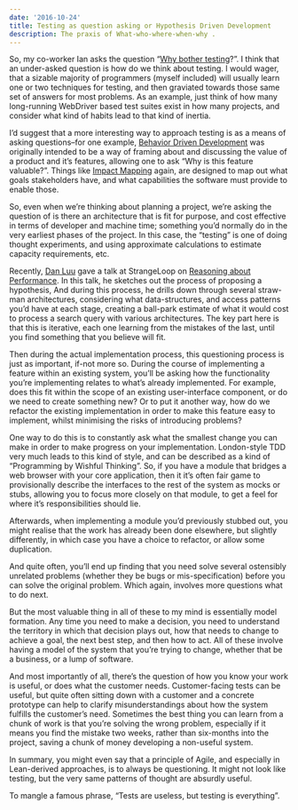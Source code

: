 ```yaml
---
date: '2016-10-24'
title: Testing as question asking or Hypothesis Driven Development
description: The praxis of What-who-where-when-why .
---
```

So, my co-worker Ian asks the question “[Why bother testing](http://www.lshift.net/blog/2016/09/14/why-bother-testing/)?”. I think that an under-asked question is how do we think about testing. <!--more--> I would wager, that a sizable majority of programmers (myself included) will usually learn one or two techniques for testing, and then graviated towards those same set of answers for most problems. As an example, just think of how many long-running WebDriver based test suites exist in how many projects, and consider what kind of habits lead to that kind of inertia.

I’d suggest that a more interesting way to approach testing is as a means of asking questions–for one example, [Behavior Driven Development](https://lizkeogh.com/2007/04/16/why-behaviour-driven-development-is-not-an-evolution-of-test-driven-development/) was originally intended to be a way of framing about and discussing the value of a product and it’s features, allowing one to ask “Why is this feature valuable?”. Things like [Impact Mapping](https://www.impactmapping.org/) again, are designed to map out what goals stakeholders have, and what capabilities the software must provide to enable those.

So, even when we’re thinking about planning a project, we’re asking the question of is there an architecture that is fit for purpose, and cost effective in terms of developer and machine time; something you’d normally do in the very earliest phases of the project. In this case, the “testing” is one of doing thought experiments, and using approximate calculations to estimate capacity requirements, etc.

Recently, [Dan Luu](http://danluu.com/) gave a talk at StrangeLoop on [Reasoning about Performance](https://www.youtube.com/watch?v=80LKF2qph6I). In this talk, he sketches out the process of proposing a hypothesis, And during this process, he drills down through several straw-man architectures, considering what data-structures, and access patterns you’d have at each stage, creating a ball-park estimate of what it would cost to process a search query with various architectures. The key part here is that this is iterative, each one learning from the mistakes of the last, until you find something that you believe will fit.

Then during the actual implementation process, this questioning process is just as important, if-not more so. During the course of implementing a feature within an existing system, you’ll be asking how the functionality you’re implementing relates to what’s already implemented.  For example, does this fit within the scope of an existing user-interface component, or do we need to create something new? Or to put it another way, how do we refactor the existing implementation in order to make this feature easy to implement, whilst minimising the risks of introducing problems?

One way to do this is to constantly ask what the smallest change you can make in order to make progress on your implementation. London-style TDD very much leads to this kind of style, and can be described as a kind of “Programming by Wishful Thinking”. So, if you have a module that bridges a web browser with your core application, then it it’s often fair game to provisionally describe the interfaces to the rest of the system as mocks or stubs, allowing you to focus more closely on that module, to get a feel for where it’s responsibilities should lie.

Afterwards, when implementing a module you’d previously stubbed out, you might realise that the work has already been done elsewhere, but slightly differently, in which case you have a choice to refactor, or allow some duplication.

And quite often, you’ll end up finding that you need solve several ostensibly unrelated problems (whether they be bugs or mis-specification) before you can solve the original problem. Which again, involves more questions what to do next.  

But the most valuable thing in all of these to my mind is essentially model formation. Any time you need to make a decision, you need to understand the territory in which that decision plays out, how that needs to change to achieve a goal, the next best step, and then how to act. All of these involve having a model of the system that you’re trying to change, whether that be a business, or a lump of software.

And most importantly of all, there’s the question of how you know your work is useful, or does what the customer needs. Customer-facing tests can be useful, but quite often sitting down with a customer and a concrete prototype can help to clarify misunderstandings about how the system fulfills the customer’s need. Sometimes the best thing you can learn from a chunk of work is that you’re solving the wrong problem, especially if it means you find the mistake two weeks, rather than six-months into the project, saving a chunk of money developing a non-useful system.

In summary, you might even say that a principle of Agile, and especially in Lean-derived approaches, is to always be questioning. It might not look like testing, but the very same patterns of thought are absurdly useful.

To mangle a famous phrase, “Tests are useless, but testing is everything”.
